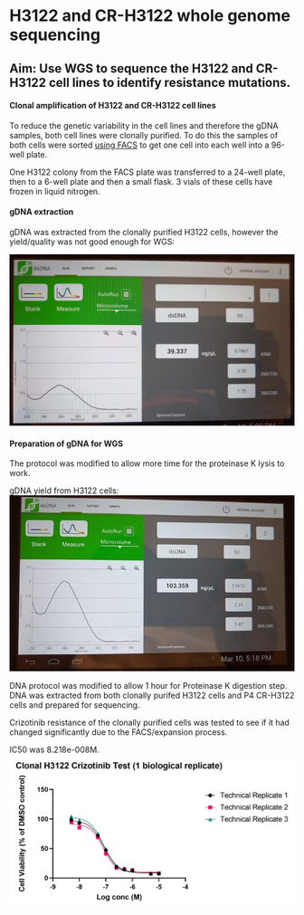 # H3122 and CR-H3122 whole genome sequencing
## Aim: Use WGS to sequence the H3122 and CR-H3122 cell lines to identify resistance mutations. <br>

#### Clonal amplification of H3122 and CR-H3122 cell lines

To reduce the genetic variability in the cell lines and therefore the gDNA samples, both cell lines were clonally purified. To do this the samples of both cells were sorted [using FACS](../Daily_lab_book/LB_19-10-25.md) to get one cell into each well into a 96-well plate.

One H3122 colony from the FACS plate was transferred to a 24-well plate, then to a 6-well plate and then a small flask. 3 vials of these cells have frozen in liquid nitrogen.

#### gDNA extraction
gDNA was extracted from the clonally purified H3122 cells, however the yield/quality was not good enough for WGS:

![](../Objective_summaries/Figure_cache/H3122_gDNA_ex_1.jpg)

#### Preparation of gDNA for WGS
The protocol was modified to allow more time for the proteinase K lysis to work.

gDNA yield from H3122 cells:
![](../Daily_lab_book/Figure_cache/clonal_H3122_nanodrop.jpeg)

DNA protocol was modified to allow 1 hour for Proteinase K digestion step. DNA was extracted from both clonally purifed H3122 cells and P4 CR-H3122 cells and prepared for sequencing.

Crizotinib resistance of the clonally purified cells was tested to see if it had changed significantly due to the FACS/expansion process.

IC50 was 8.218e-008M.
![](../Objective_summaries/Figure_cache/Clonal_H3122_crizotinib.jpg)
